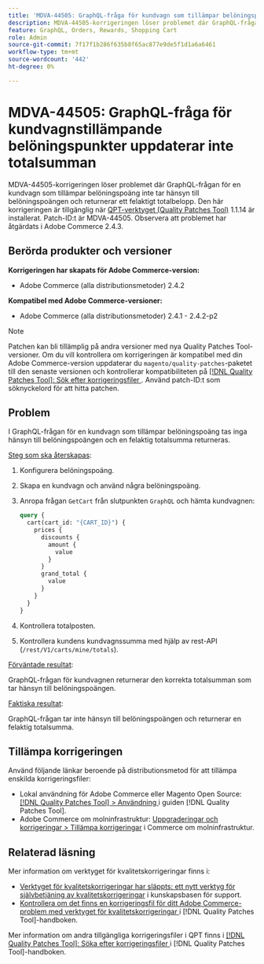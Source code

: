 ```yaml
---
title: 'MDVA-44505: GraphQL-fråga för kundvagn som tillämpar belöningspunkter uppdaterar inte totalsumman'
description: MDVA-44505-korrigeringen löser problemet där GraphQL-frågan för en kundvagn som tillämpar belöningspoäng inte tar hänsyn till belöningspoängen och returnerar ett felaktigt totalbelopp. Den här korrigeringen är tillgänglig när [QPT-verktyget (Quality Patches Tool)](https://experienceleague.adobe.com/sv/docs/commerce-knowledge-base/kb/announcements/commerce-announcements/magento-quality-patches-released-new-tool-to-self-serve-quality-patches) 1.1.14 är installerat. Patch-ID:t är MDVA-44505. Observera att problemet har åtgärdats i Adobe Commerce 2.4.3.
feature: GraphQL, Orders, Rewards, Shopping Cart
role: Admin
source-git-commit: 7f17f1b286f635b8f65ac877e9de5f1d1a6a6461
workflow-type: tm+mt
source-wordcount: '442'
ht-degree: 0%

---
```


# MDVA-44505: GraphQL-fråga för kundvagnstillämpande belöningspunkter uppdaterar inte totalsumman

MDVA-44505-korrigeringen löser problemet där GraphQL-frågan för en kundvagn som tillämpar belöningspoäng inte tar hänsyn till belöningspoängen och returnerar ett felaktigt totalbelopp. Den här korrigeringen är tillgänglig när [QPT-verktyget (Quality Patches Tool)](https://experienceleague.adobe.com/sv/docs/commerce-knowledge-base/kb/announcements/commerce-announcements/magento-quality-patches-released-new-tool-to-self-serve-quality-patches) 1.1.14 är installerat. Patch-ID:t är MDVA-44505. Observera att problemet har åtgärdats i Adobe Commerce 2.4.3.

## Berörda produkter och versioner

**Korrigeringen har skapats för Adobe Commerce-version:**

* Adobe Commerce (alla distributionsmetoder) 2.4.2

**Kompatibel med Adobe Commerce-versioner:**

* Adobe Commerce (alla distributionsmetoder) 2.4.1 - 2.4.2-p2

>[!NOTE]
>
>Patchen kan bli tillämplig på andra versioner med nya Quality Patches Tool-versioner. Om du vill kontrollera om korrigeringen är kompatibel med din Adobe Commerce-version uppdaterar du `magento/quality-patches`-paketet till den senaste versionen och kontrollerar kompatibiliteten på [[!DNL Quality Patches Tool]: Sök efter korrigeringsfiler ](https://experienceleague.adobe.com/sv/docs/commerce-knowledge-base/kb/announcements/commerce-announcements/magento-quality-patches-released-new-tool-to-self-serve-quality-patches). Använd patch-ID:t som söknyckelord för att hitta patchen.

## Problem

I GraphQL-frågan för en kundvagn som tillämpar belöningspoäng tas inga hänsyn till belöningspoängen och en felaktig totalsumma returneras.

<u>Steg som ska återskapas</u>:

1. Konfigurera belöningspoäng.
1. Skapa en kundvagn och använd några belöningspoäng.
1. Anropa frågan `GetCart` från slutpunkten `GraphQL` och hämta kundvagnen:

   ```GraphQL
   query {
     cart(cart_id: "{CART_ID}") {
       prices {
         discounts {
           amount {
             value
           }
         }
         grand_total {
           value
         }
       }
     }
   }
   ```

1. Kontrollera totalposten.
1. Kontrollera kundens kundvagnssumma med hjälp av rest-API (`/rest/V1/carts/mine/totals`).

<u>Förväntade resultat</u>:

GraphQL-frågan för kundvagnen returnerar den korrekta totalsumman som tar hänsyn till belöningspoängen.

<u>Faktiska resultat</u>:

GraphQL-frågan tar inte hänsyn till belöningspoängen och returnerar en felaktig totalsumma.

## Tillämpa korrigeringen

Använd följande länkar beroende på distributionsmetod för att tillämpa enskilda korrigeringsfiler:

* Lokal användning för Adobe Commerce eller Magento Open Source: [[!DNL Quality Patches Tool] > Användning ](/help/tools/quality-patches-tool/usage.md) i guiden [!DNL Quality Patches Tool].
* Adobe Commerce om molninfrastruktur: [Uppgraderingar och korrigeringar > Tillämpa korrigeringar](https://experienceleague.adobe.com/docs/commerce-cloud-service/user-guide/develop/upgrade/apply-patches.html?lang=sv-SE) i Commerce om molninfrastruktur.

## Relaterad läsning

Mer information om verktyget för kvalitetskorrigeringar finns i:

* [Verktyget för kvalitetskorrigeringar har släppts: ett nytt verktyg för självbetjäning av kvalitetskorrigeringar](https://experienceleague.adobe.com/sv/docs/commerce-knowledge-base/kb/announcements/commerce-announcements/magento-quality-patches-released-new-tool-to-self-serve-quality-patches) i kunskapsbasen för support.
* [Kontrollera om det finns en korrigeringsfil för ditt Adobe Commerce-problem med verktyget för kvalitetskorrigeringar ](/help/tools/quality-patches-tool/patches-available-in-qpt/check-patch-for-magento-issue-with-magento-quality-patches.md) i [!DNL Quality Patches Tool]-handboken.

Mer information om andra tillgängliga korrigeringsfiler i QPT finns i [[!DNL Quality Patches Tool]: Söka efter korrigeringsfiler ](https://experienceleague.adobe.com/tools/commerce-quality-patches/index.html?lang=sv-SE) i [!DNL Quality Patches Tool]-handboken.
